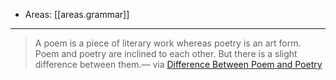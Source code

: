 
- Areas: [[areas.grammar]]

---

> A poem is a piece of literary work whereas poetry is an art form. Poem and poetry are inclined to each other. But there is a slight difference between them.— via [Difference Between Poem and Poetry](#%20by%20Anupama%20A%20Prakash%20%7C%20Medium%7Chttps%3A%2F%2Fanupamaaprakashv.medium.com%2Fdifference-between-poem-and-poetry-a5ea5be34540)

